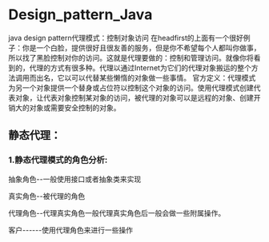 # Design_pattern_Java
java design pattern代理模式：控制对象访问
在headfirst的上面有一个很好例子：你是一个白脸，提供很好且很友善的服务，但是你不希望每个人都叫你做事，所以找了黑脸控制对你的访问。这就是代理要做的：控制和管理访问。就像你将看到的，代理的方式有很多种。代理以通过Internet为它们的代理对象搬运的整个方法调用而出名，它以可以代替某些懒惰的对象做一些事情。
官方定义：代理模式为另一个对象提供一个替身或占位符以控制这个对象的访问。使用代理模式创建代表对象，让代表对象控制某对象的访问，被代理的对象可以是远程的对象、创建开销大的对象或需要安全控制的对象。

## 静态代理：
### 1.静态代理模式的角色分析:
抽象角色--一般使用接口或者抽象类来实现</p>
真实角色--被代理的角色</p>
代理角色--代理真实角色一般代理真实角色后一般会做一些附属操作。</p>
客户------使用代理角色来进行一些操作